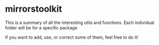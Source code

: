 # mirrorstoolkit

This is a summary of all the interesting utils and functions. Each individual folder will be for a specific package

If you want to add, use, or correct some of them, feel free to do it!
